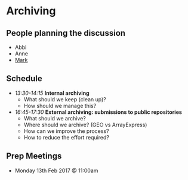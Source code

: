 # Archiving

## People planning the discussion
- Abbi
- Anne
- [Mark](https://github.com/markdunning)

## Schedule
- *13:30-14:15* **Internal archiving**
  - What should we keep (clean up)?
  - How should we manage this?
- *16:45-17:30* **External archiving: submissions to public repositories**
  - What should we archive?
  - Where should we archive? (GEO vs ArrayExpress)
  - How can we improve the process?
  - How to reduce the effort required?

## Prep Meetings
- Monday 13th Feb 2017 @ 11:00am
